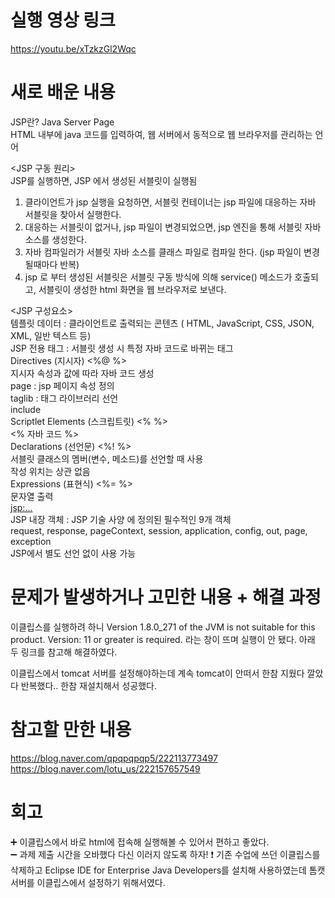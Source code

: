 # 실행 영상 링크
https://youtu.be/xTzkzGl2Wqc

# 새로 배운 내용
JSP란? Java Server Page  
HTML 내부에 java 코드를 입력하여, 웹 서버에서 동적으로 웹 브라우저를 관리하는 언어

<JSP 구동 원리>  
JSP를 실행하면, JSP 에서 생성된 서블릿이 실행됨  
1) 클라이언트가 jsp 실행을 요청하면, 서블릿 컨테이너는 jsp 파일에 대응하는 자바 서블릿을 찾아서 실행한다.  
2) 대응하는 서블릿이 없거나, jsp 파일이 변경되었으면, jsp 엔진을 통해 서블릿 자바 소스를 생성한다.  
3) 자바 컴파일러가 서블릿 자바 소스를 클래스 파일로 컴파일 한다. (jsp 파일이 변경될때마다 반복)  
4) jsp 로 부터 생성된 서블릿은 서블릿 구동 방식에 의해 service() 메소드가 호출되고, 서블릿이 생성한 html 화면을 웹 브라우저로 보낸다. 

<JSP 구성요소>  
템플릿 데이터 : 클라이언트로 출력되는 콘텐츠 ( HTML, JavaScript, CSS, JSON, XML, 일반 텍스트 등)  
JSP 전용 태그 : 서블릿 생성 시 특정 자바 코드로 바뀌는 태그  
Directives (지시자) <%@ %>  
지시자 속성과 값에 따라 자바 코드 생성  
page : jsp 페이지 속성 정의  
taglib : 태그 라이브러리 선언  
include  
Scriptlet Elements (스크립트릿) <% %>  
<% 자바 코드 %>  
Declarations (선언문) <%! %>  
서블릿 클래스의 멤버(변수, 메소드)를 선언할 때 사용  
작성 위치는 상관 없음  
Expressions (표현식) <%= %>  
문자열 출력  
<jsp:...>  
JSP 내장 객체 : JSP 기술 사양 에 정의된 필수적인 9개 객체  
request, response, pageContext, session, application, config, out, page, exception  
JSP에서 별도 선언 없이 사용 가능  

# 문제가 발생하거나 고민한 내용 + 해결 과정
이클립스를 실행하려 하니 Version 1.8.0_271 of the JVM is not suitable for this product. Version: 11 or greater is required. 라는 창이 뜨며 실행이 안 됐다. 아래 두 링크를 참고해 해결하였다.

이클립스에서 tomcat 서버를 설정해야하는데 계속 tomcat이 안떠서 한참 지웠다 깔았다 반복했다.. 한참 재설치해서 성공했다.

# 참고할 만한 내용
https://blog.naver.com/qpqpqpqp5/222113773497  
https://blog.naver.com/lotu_us/222157657549


# 회고
:heavy_plus_sign: 이클립스에서 바로 html에 접속해 실행해볼 수 있어서 편하고 좋았다.  
:heavy_minus_sign: 과제 제출 시간을 오바했다 다신 이러지 않도록 하자! 
:exclamation: 기존 수업에 쓰던 이클립스를 삭제하고 Eclipse IDE for Enterprise Java Developers를 설치해 사용하였는데 톰캣 서버를 이클립스에서 설정하기 위해서였다.
